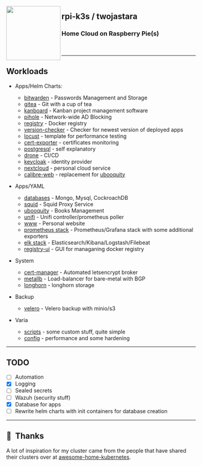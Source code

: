 <!--img src="assets/rpi.png" align="left" width="144px" height="144px"/-->

<img src="https://raspbernetes.github.io/img/logo.svg" align="left" width="144px"
height="144px"/>

## rpi-k3s / twojastara

### Home Cloud on Raspberry Pie(s)

<br>
<!--START_SECTION_PROFILE_VIEWS:readme-info-->

<!--END_SECTION_PROFILE_VIEWS:readme-info-->

* * *

## Workloads

-   Apps/Helm Charts:

    -   [bitwarden](https://bitwarden.com/) - Passwords Management and Storage
    -   [gitea](https://github.com/jfelten/gitea-helm-chart) - Git with a cup of tea
    -   [kanboard](https://kanboard.org/) - Kanban project management software
    -   [pihole](https://pi-hole.net/) - Network-wide AD Blocking
    -   [registry](https://hub.docker.com/_/registry/) - Docker registry
    -   [version-checker](charts/version-checker) - Checker for newest version of deployed apps
    -   [locust](charts/locust) - template for performance testing
    -   [cert-exporter](charts/cert-exporter) - certificates monitoring
    -   [postgresql](helm/postgresql) - self explanatory
    -   [drone](helm/drone) - CI/CD
    -   [keycloak](helm/keycloak) - identity provider
    -   [nextcloud](helm/nextcloud) - personal cloud service
    -   [calibre-web](helm/calibre-web) - replacement for [ubooquity](yaml/ubooquity)

-   Apps/YAML

    -   [databases](yaml/db) - Mongo, Mysql, CockroachDB
    -   [squid](yaml/squid) - Squid Proxy Service
    -   [ubooquity](yaml/ubooquity) - Books Management
    -   [unifi](yaml/unifi) - Unifi controller/prometheus poller
    -   [www](yaml/www) - Personal website
    -   [prometheus stack](yaml/metrics) - Prometheus/Grafana stack with some additional exporters
    -   [elk stack](yaml/elk) - Elasticsearch/Kibana/Logstash/Filebeat
    -   [registry-ui](yaml/registry-ui) - GUI for managaning docker registry


-   System

    -   [cert-manager](https://github.com/jetstack/cert-manager) - Automated letsencrypt broker
    -   [metallb](yaml/metallb) - Load-balancer for bare-metal with BGP
    -   [longhorn](yaml/storage/longhorn) - longhorn storage


-   Backup

    -   [velero](backup/velero) - Velero backup with minio/s3


-   Varia
    -   [scripts](scripts) - some custom stuff, quite simple
    -   [config](config) - performance and some hardening


<!--START_SECTION_LINES_OF_CODE:readme-info-->
<!--END_SECTION_LINES_OF_CODE:readme-info-->

* * *

## TODO

-   [ ]  Automation
-   [x]  Logging
-   [ ]  Sealed secrets
-   [ ]  Wazuh (security stuff)
-   [x]  Database for apps
-   [ ]  Rewrite helm charts with init containers for database creation

* * *

## :handshake:  Thanks

A lot of inspiration for my cluster came from the people that have shared their
clusters over at [awesome-home-kubernetes].

[awesome-home-kubernetes]: https://github.com/k8s-at-home/awesome-home-kubernetes
